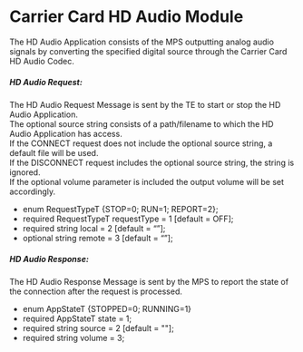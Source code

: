 # Carrier Card HD Audio Module
The HD Audio Application consists of the MPS outputting analog audio signals by converting the specified digital source through the Carrier Card HD Audio Codec.		

##### HD Audio Request:
The HD Audio Request Message is sent by the TE to start or stop the HD Audio Application.  
The optional source string consists of a path/filename to which the HD Audio Application has access.  
If the CONNECT request does not include the optional source string, a default file will be used.  
If the DISCONNECT request includes the optional source string, the string is ignored.  
If the optional volume parameter is included the output volume will be set accordingly.  

  - enum RequestTypeT {STOP=0; RUN=1; REPORT=2};
  - required RequestTypeT requestType = 1 [default = OFF];
  - required string local = 2 [default = “”];
  - optional string remote = 3 [default = “”];
  
##### HD Audio Response:  
The HD Audio Response Message is sent by the MPS to report the state of the connection after the request is processed.  
  
  - enum AppStateT {STOPPED=0; RUNNING=1}
  - required AppStateT state = 1;
  - required string source = 2 [default = ""];
  - required string volume = 3;